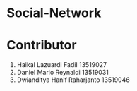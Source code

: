 # Social-Network

# Contributor
1. Haikal Lazuardi Fadil 13519027
2. Daniel Mario Reynaldi 13519031
3. Dwianditya Hanif Raharjanto 13519046
